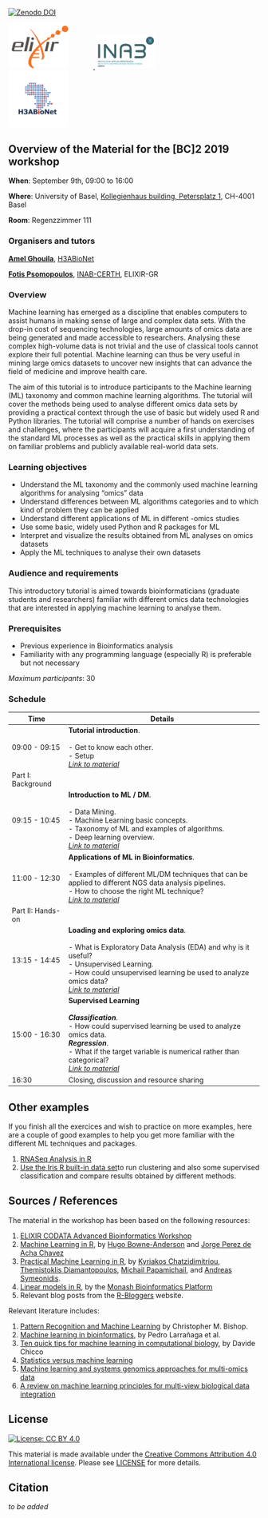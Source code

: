 [![Zenodo DOI](https://zenodo.org/badge/DOI/10.5281/zenodo.3381145.svg)](https://zenodo.org/record/3381145)

<div class="sponsor-logos">
  <a href="https://www.elixir-europe.org/" title="ELIXIR">
    <img style="margin-right:50px" alt="ELIXIR" src="static/images/ELIXIR-logo.png" width="120"/>
  </a>
  <a href="http://inab.certh.gr/" title="INAB/CERTH">
    <img style="margin-right:50px" alt="ELIXIR-GR" src="static/images/INAB-logo.png" width="120"/>
  </a>
  <a href="https://www.h3abionet.org/" title="H3ABioNet">
    <img style="margin-right:50px" alt="Funders" src="static/images/H3ABionetLogo.png" width="120"/>
  </a>
</div>  

## Overview of the Material for the [BC]2 2019 workshop

**When**: September 9th, 09:00 to 16:00

**Where**: University of Basel, [Kollegienhaus building, Petersplatz 1](https://www.google.ch/maps/place/Petersplatz+1,+4051+Basel/@47.5584029,7.5825258,17.67z/data=!4m13!1m7!3m6!1s0x4791b9a96c44bba1:0xe0a7bc8b66787bdb!2sPetersplatz+1,+4051+Basel!3b1!8m2!3d47.5586129!4d7.5827926!3m4!1s0x4791b9a96c44bba1:0xe0a7bc8b66787bdb!8m2!3d47.5586129!4d7.5827926), CH-4001 Basel

**Room**: Regenzzimmer 111

### Organisers and tutors

[**Amel Ghouila**](https://amelgh.github.io/), [H3ABioNet](https://www.h3abionet.org/)

[**Fotis Psomopoulos**](https://fpsom.github.io/), [INAB-CERTH](http://inab.certh.gr), ELIXIR-GR

### Overview
Machine learning has emerged as a discipline that enables computers to assist humans in making sense of large and complex data sets. With the drop-in cost of sequencing technologies, large amounts of omics data are being generated and made accessible to researchers. Analysing these complex high-volume data is not trivial and the use of classical tools cannot explore their full potential. Machine learning can thus be very useful in mining large omics datasets to uncover new insights that can advance the field of medicine and improve health care.

The aim of this tutorial is to introduce participants to the Machine learning (ML) taxonomy and common machine learning algorithms. The tutorial will cover the methods being used to analyse different omics data sets by providing a practical context through the use of basic but widely used R and Python libraries. The tutorial will comprise a number of hands on exercises and challenges, where the participants will acquire a first understanding of the standard ML processes as well as the practical skills in applying them on familiar problems and publicly available real-world data sets.

### Learning objectives

- Understand the ML taxonomy and the commonly used machine learning algorithms for analysing “omics” data
- Understand differences between ML algorithms categories and to which kind of problem they can be applied
- Understand different applications of ML in different -omics studies
- Use some basic, widely used Python and R packages for ML
- Interpret and visualize the results obtained from ML analyses on omics datasets
- Apply the ML techniques to analyse their own datasets

### Audience and requirements

This introductory tutorial is aimed towards bioinformaticians (graduate students and researchers) familiar with different omics data technologies that are interested in applying machine learning to analyse them.

### Prerequisites

- Previous experience in Bioinformatics analysis
- Familiarity with any programming language (especially R) is preferable but not necessary

_Maximum participants_: 30

### Schedule

| Time  |  Details |
|--------|----------|
| 09:00 - 09:15	| **Tutorial introduction**. <br /> <br /> - Get to know each other. <br /> - Setup <br /> [_Link to material_](episodes/setup.md) |
| Part I: Background | |
| 09:15 - 10:45	| **Introduction to ML / DM**. <br /><br /> - Data Mining.<br /> - Machine Learning basic concepts.<br /> - Taxonomy of ML and examples of algorithms. <br /> - Deep learning overview. <br /> [_Link to material_](episodes/01-intro.md)
| 11:00 - 12:30	| **Applications of ML in Bioinformatics**.<br /><br /> - Examples of different ML/DM techniques that can be applied to different NGS data analysis pipelines. <br /> - How to choose the right ML technique? <br /> [_Link to material_](episodes/02-bioinformatics-and-ml.md) |
| Part II: Hands-on | |
| 13:15 - 14:45 | **Loading and exploring omics data**.<br /><br /> - What is Exploratory Data Analysis (EDA) and why is it useful? <br /> - Unsupervised Learning. <br /> - How could unsupervised learning be used to analyze omics data? <br /> [_Link to material_](episodes/03-eda-unsupervised-learning.md) |
| 15:00 - 16:30	| **Supervised Learning** <br /><br /> **_Classification_**. <br /> - How could supervised learning be used to analyze omics data. <br /> **_Regression_**. <br /> - What if the target variable is numerical rather than categorical? <br /> [_Link to material_](episodes/04-supervised-learning.md) |
| 16:30	| Closing, discussion and resource sharing|

## Other examples

If you finish all the exercices and wish to practice on more examples, here are a couple of good examples to help you get more familiar with the different ML techniques and packages.
1. [RNASeq Analysis in R](https://combine-australia.github.io/RNAseq-R/06-rnaseq-day1.html)
2. [Use the Iris R built-in data set](https://github.com/fpsom/CODATA-RDA-Advanced-Bioinformatics-2019/blob/master/3.Day3.md)to run clustering and also some supervised classification and compare results obtained by different methods.

## Sources / References

The material in the workshop has been based on the following resources:

1. [ELIXIR CODATA Advanced Bioinformatics Workshop](https://codata-rda-advanced-bioinformatics-2019.readthedocs.io)
2. [Machine Learning in R](https://hugobowne.github.io/machine-learning-r/), by [Hugo Bowne-Anderson](https://twitter.com/hugobowne) and [Jorge Perez de Acha Chavez](https://twitter.com/jorge_pda)
3. [Practical Machine Learning in R](https://leanpub.com/practical-machine-learning-r), by [Kyriakos Chatzidimitriou](https://leanpub.com/u/kyrcha), [Themistoklis Diamantopoulos](https://leanpub.com/u/thdiaman), [Michail Papamichail](https://leanpub.com/u/mpapamic), and [Andreas Symeonidis](https://leanpub.com/u/symeonid).
4. [Linear models in R](https://monashbioinformaticsplatform.github.io/r-linear/topics/linear_models.html), by the [Monash Bioinformatics Platform](https://www.monash.edu/researchinfrastructure/bioinformatics)
5. Relevant blog posts from the [R-Bloggers](https://www.r-bloggers.com/) website.

Relevant literature includes:

1. [Pattern Recognition and Machine Learning](http://users.isr.ist.utl.pt/~wurmd/Livros/school/Bishop%20-%20Pattern%20Recognition%20And%20Machine%20Learning%20-%20Springer%20%202006.pdf) by Christopher M. Bishop.
2. [Machine learning in bioinformatics](https://academic.oup.com/bib/article/7/1/86/264025), by Pedro Larrañaga et al.
3. [Ten quick tips for machine learning in computational biology](https://biodatamining.biomedcentral.com/articles/10.1186/s13040-017-0155-3), by Davide Chicco
3. [Statistics versus machine learning](https://www.nature.com/articles/nmeth.4642)
4. [Machine learning and systems genomics approaches for multi-omics data](https://biomarkerres.biomedcentral.com/articles/10.1186/s40364-017-0082-y)
5. [A review on machine learning principles for multi-view biological data integration](https://academic.oup.com/bib/article/19/2/325/2664338)



## License

[![License: CC BY 4.0](https://licensebuttons.net/l/by/4.0/88x31.png)](https://creativecommons.org/licenses/by/4.0/)

This material is made available under the [Creative Commons Attribution 4.0 International license](https://creativecommons.org/licenses/by/4.0). Please see [LICENSE](LICENSE.md) for more details.

## Citation

_to be added_
